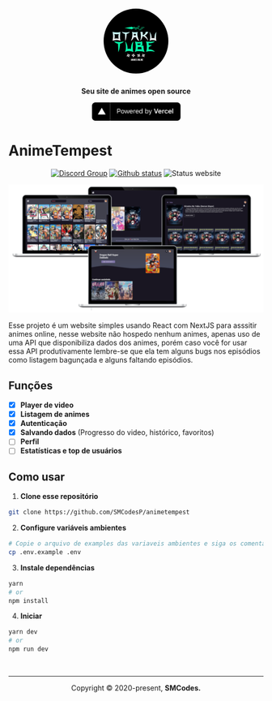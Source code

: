 <h1 align="center"><img width="128" style="border-radius: 64px" src="./public/images/logo.jpg"></h1>

<div align="center">
  <p>
    <strong>Seu site de animes open source</strong>
  </p>
  <p>
    <a href="https://vercel.com/?utm_source=brasilapi" target="_blank" rel="noopener">
      <img src="./public/images/powered-by-vercel.svg" width="175" alt="Powered by Vercel" />
    </a>
  </p>
</div>

# AnimeTempest

<div align="center">

[![Discord Group](https://shields.io/discord/803654181839700038?style=for-the-badge&logo=discord&color=67E480)](https://discord.gg/s9jKHJwxqH)
[![Github status](https://shields.io/github/last-commit/SMCodesP/animetempest?style=for-the-badge&logo=github&color=24292e)](https://github.com/SMCodesP/animetempest)
![Status website](https://shields.io/uptimerobot/ratio/m787671147-8868d3c940ecb9962ee47482?style=for-the-badge&label=UPTIME%2030)

</div>

![Screens](./public/images/screens.png)

Esse projeto é um website simples usando React com NextJS para asssitir animes online, nesse website não hospedo nenhum animes, apenas uso de uma API que disponibiliza dados dos animes, porém caso você for usar essa API produtivamente lembre-se que ela tem alguns bugs nos episódios como listagem bagunçada e alguns faltando episódios.

## Funções

- [x] **Player de video**
- [x] **Listagem de animes**
- [x] **Autenticação**
- [x] **Salvando dados** (Progresso do video, histórico, favoritos)
- [ ] **Perfil**
- [ ] **Estatísticas e top de usuários**

## Como usar

1. **Clone esse repositório**

```bash
git clone https://github.com/SMCodesP/animetempest
```

2. **Configure variáveis ambientes**

```bash
# Copie o arquivo de examples das variaveis ambientes e siga os comentários para preenchê-las
cp .env.example .env
```

3. **Instale dependências**

```bash
yarn
# or
npm install
```

4. **Iniciar**

```bash
yarn dev
# or
npm run dev
```

<br>

---

<p align="center">
  Copyright © 2020-present, <b>SMCodes<b>.
</p>
